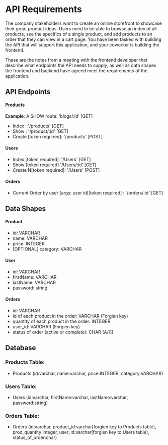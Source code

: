 # API Requirements

The company stakeholders want to create an online storefront to showcase their great product ideas. Users need to be able to browse an index of all products, see the specifics of a single product, and add products to an order that they can view in a cart page. You have been tasked with building the API that will support this application, and your coworker is building the frontend.

These are the notes from a meeting with the frontend developer that describe what endpoints the API needs to supply, as well as data shapes the frontend and backend have agreed meet the requirements of the application.

## API Endpoints

#### Products

**Example**: A SHOW route: 'blogs/:id' [GET]

- Index : '/products' [GET]
- Show : '/product/:id' [GET]
- Create [token required]: '/products' [POST]
  <!-- - [OPTIONAL] Top 5 most popular products  -->
  <!-- - [OPTIONAL] Products by category (args: product category) -->

#### Users

- Index [token required]: '/Users' [GET]
- Show [token required] '/Users/:id' [GET]
- Create N[token required]: '/Users' [POST]

#### Orders

- Current Order by user (args: user id)[token required] : '/orders/:id' [GET]
<!-- - [OPTIONAL] Completed Orders by user (args: user id)[token required] -->

## Data Shapes

#### Product

- id: VARCHAR
- name: VARCHAR
- price: INTEGER
- [OPTIONAL] category: VARCHAR

#### User

- id: VARCHAR
- firstName: VARCHAR
- lastName: VARCHAR
- password: string

#### Orders

- id: VARCHAR
- id of each product in the order: VARCHAR (Forgien key)
- quantity of each product in the order: INTEGER
- user_id: VARCHAR (Forgien key)
- status of order (active or complete): CHAR (A/C)

## Database

### Products Table:

- Products (id:varchar, name:varchar, price:INTEGER, category:VARCHAR)

### Users Table:

- Users (id:varchar, firstName:varchar, lastName:varchar, password:string)

### Orders Table:

- Orders (id:varchar, product_id:varchar[forgien key to Products table], prod_quantity:integer, user_id:varchar[forgien key to Users table], status_of_order:char)

